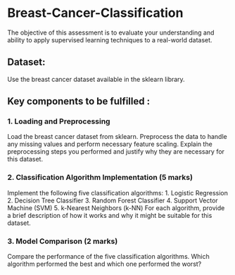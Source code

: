 # Breast-Cancer-Classification
The objective of this assessment is to evaluate your understanding and ability to apply supervised learning techniques to a real-world dataset.

## Dataset:
Use the breast cancer dataset available in the sklearn library.

## Key components to be fulfilled :

### 1. Loading and Preprocessing
  Load the breast cancer dataset from sklearn.
  Preprocess the data to handle any missing values and perform necessary feature scaling.
  Explain the preprocessing steps you performed and justify why they are necessary for this dataset.
### 2. Classification Algorithm Implementation (5 marks)
  Implement the following five classification algorithms:
    1. Logistic Regression
    2. Decision Tree Classifier
    3. Random Forest Classifier
    4. Support Vector Machine (SVM)
    5. k-Nearest Neighbors (k-NN)
  For each algorithm, provide a brief description of how it works and why it might be suitable for this dataset.
### 3. Model Comparison (2 marks)
  Compare the performance of the five classification algorithms.
  Which algorithm performed the best and which one performed the worst?

